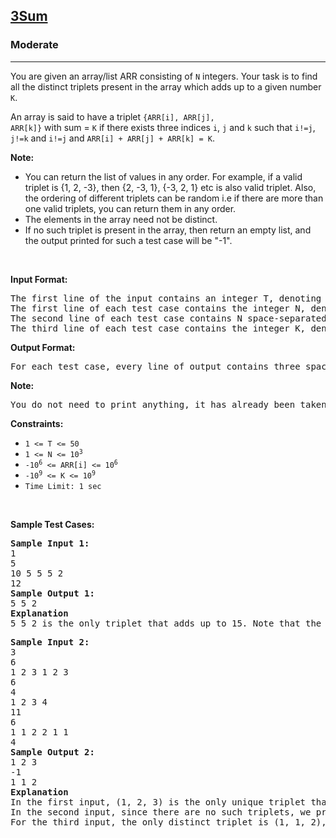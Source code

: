 <h2>
    <a href="https://www.codingninjas.com/studio/problems/triplets-with-given-sum_893028?">
        3Sum
    </a>
</h2>

<h3>Moderate</h3>

<hr>

<p>
You are given an array/list ARR consisting of <code>N</code> integers. Your task is to find all the distinct triplets present in the array which adds up to a given number <code>K</code>.

An array is said to have a triplet <code>{ARR[i], ARR[j], ARR[k]}</code> with sum = <code>K</code> if there exists three indices <code>i</code>, <code>j</code> and <code>k</code> such that <code>i!=j</code>, <code>j!=k</code> and <code>i!=j</code> and <code>ARR[i] + ARR[j] + ARR[k] = K</code>.


<p><strong>Note: </strong>
    <ul>
        <li>You can return the list of values in any order. For example, if a valid triplet is {1, 2, -3}, then {2, -3, 1}, {-3, 2, 1} etc is also valid triplet. Also, the ordering of different triplets can be random i.e if there are more than one valid triplets, you can return them in any order.</li>
        <li>The elements in the array need not be distinct.</li>
        <li>If no such triplet is present in the array, then return an empty list, and the output printed for such a test case will be "-1".</li>
    </ul>
</p>


<p>&nbsp;</p>
<p><strong>Input Format:</strong></p>
<pre>
The first line of the input contains an integer T, denoting the number of test cases.
The first line of each test case contains the integer N, denoting the size of the array.
The second line of each test case contains N space-separated integers denoting the array elements.
The third line of each test case contains the integer K, denoting the required sum for each triplet.
</pre>

<p><strong>Output Format:</strong></p>
<pre>
For each test case, every line of output contains three spaced integers denoting a valid triplet as described in the statement. Refer to sample input 2 for more clarification.
</pre>

<p><strong>Note:</strong></p>
<pre>
You do not need to print anything, it has already been taken care of. Just implement the given function.
</pre>

<p><strong>Constraints:</strong></p>

<ul>
	<li><code>1 &lt;= T &lt;= 50</code></li>
	<li><code>1 &lt;= N &lt;= 10<sup>3</sup></code></li>
	<li><code>-10<sup>6</sup> &lt;= ARR[i] &lt;= 10<sup>6</sup></code></li>
	<li><code>-10<sup>9</sup> &lt;= K &lt;= 10<sup>9</sup></code></code></li>
	<li><code>Time Limit: 1 sec</code></li>
</ul>

<p>&nbsp;</p>
<p><strong class="TestCases">Sample Test Cases:</strong></p>
<pre>
<strong>Sample Input 1:</strong> 
1
5
10 5 5 5 2
12
<strong>Sample Output 1:</strong>
5 5 2 
<strong>Explanation</strong>
5 5 2 is the only triplet that adds up to 15. Note that the order of the output doesn’t matter, so 5 2 5 or 2 5 5 is also acceptable.
</pre>

<pre>
<strong>Sample Input 2:</strong> 
3
6
1 2 3 1 2 3
6
4
1 2 3 4 
11
6
1 1 2 2 1 1
4
<strong>Sample Output 2:</strong>
1 2 3
-1
1 1 2
<strong>Explanation</strong>
In the first input, (1, 2, 3) is the only unique triplet that adds up to six.
In the second input, since there are no such triplets, we print -1.
For the third input, the only distinct triplet is (1, 1, 2), so just print 1 1 2.
</pre>
